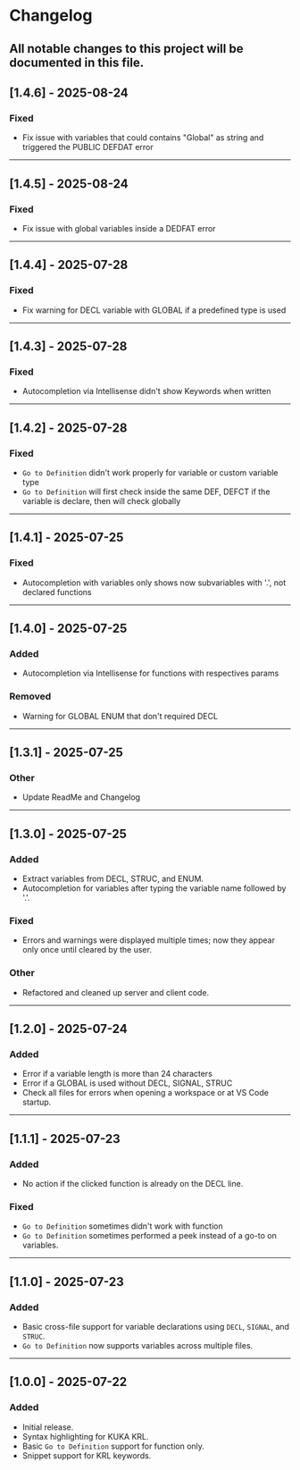 # Changelog

All notable changes to this project will be documented in this file.
---

## [1.4.6] - 2025-08-24
### Fixed
- Fix issue with variables that could contains "Global" as string and triggered the PUBLIC DEFDAT error

---

## [1.4.5] - 2025-08-24
### Fixed
- Fix issue with global variables inside a DEDFAT error

---

## [1.4.4] - 2025-07-28
### Fixed
- Fix warning for DECL variable with GLOBAL if a predefined type is used

------

## [1.4.3] - 2025-07-28
### Fixed
- Autocompletion via Intellisense didn't show Keywords when written

---

## [1.4.2] - 2025-07-28
### Fixed
- `Go to Definition` didn't work properly for variable or custom variable type
- `Go to Definition` will first check inside the same DEF, DEFCT if the variable is declare, then will check globally

---

## [1.4.1] - 2025-07-25
### Fixed
- Autocompletion with variables only shows now subvariables with '.', not declared functions

---

## [1.4.0] - 2025-07-25
### Added
- Autocompletion via Intellisense for functions with respectives params

### Removed
- Warning for GLOBAL ENUM that don't required DECL

---

## [1.3.1] - 2025-07-25
### Other
- Update ReadMe and Changelog

---

## [1.3.0] - 2025-07-25
### Added
- Extract variables from DECL, STRUC, and ENUM.
- Autocompletion for variables after typing the variable name followed by '.'.

### Fixed
- Errors and warnings were displayed multiple times; now they appear only once until cleared by the user.

### Other
- Refactored and cleaned up server and client code.

---

## [1.2.0] - 2025-07-24
### Added
- Error if a variable length is more than 24 characters
- Error if a GLOBAL is used without DECL, SIGNAL, STRUC
- Check all files for errors when opening a workspace or at VS Code startup.

---

## [1.1.1] - 2025-07-23
### Added
- No action if the clicked function is already on the DECL line.

### Fixed
- `Go to Definition` sometimes didn't work with function
- `Go to Definition` sometimes performed a peek instead of a go-to on variables.

---

## [1.1.0] - 2025-07-23
### Added
- Basic cross-file support for variable declarations using `DECL`, `SIGNAL`, and `STRUC`.
- `Go to Definition` now supports variables across multiple files.

---

## [1.0.0] - 2025-07-22
### Added
- Initial release.
- Syntax highlighting for KUKA KRL.
- Basic `Go to Definition` support for function only.
- Snippet support for KRL keywords.
